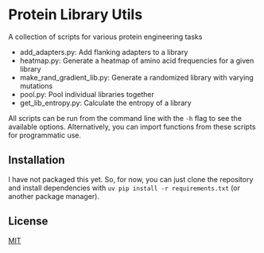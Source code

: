 # Protein Library Utils

A collection of scripts for various protein engineering tasks

- add_adapters.py: Add flanking adapters to a library
- heatmap.py: Generate a heatmap of amino acid frequencies for a given library
- make_rand_gradient_lib.py: Generate a randomized library with varying mutations
- pool.py: Pool individual libraries together
- get_lib_entropy.py: Calculate the entropy of a library

All scripts can be run from the command line with the `-h` flag to see the available options.
Alternatively, you can import functions from these scripts for programmatic use.

## Installation

I have not packaged this yet. So, for now, you can just clone the repository and
install dependencies with `uv pip install -r requirements.txt` (or another package manager).

## License

[MIT](./LICENSE)


